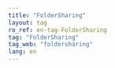 ```yaml
---
title: "FolderSharing"
layout: tag
ro_ref: en-tag-FolderSharing
tag: "FolderSharing"
tag_web: "foldersharing"
lang: en
---
```

